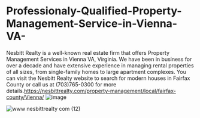 # Professionaly-Qualified-Property-Management-Service-in-Vienna-VA-
Nesbitt Realty is a well-known real estate firm that offers Property Management Services in Vienna VA, Virginia. We have been in business for over a decade and have extensive experience in managing rental properties of all sizes, from single-family homes to large apartment complexes. You can visit the Nesbitt Realty website to search for modern houses in Fairfax County or call us at (703)765-0300 for more details.https://nesbittrealty.com/property-management/local/fairfax-county/Vienna/
![image](https://user-images.githubusercontent.com/122665157/230309663-009959fb-7054-4e4d-9f5d-5b52b4cd4d68.png)

![www nesbittrealty com (12)](https://user-images.githubusercontent.com/122665157/230309588-f17e3622-f9b9-4100-b5ae-9262c1bdc847.jpg)
